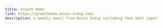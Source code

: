 ```yaml
---
title: Growth Memo
link: https://growthmemo.kevin-indig.com/
description: a weekly email from Kevin Indig including thee most important trends in SEO and growth
---
```

